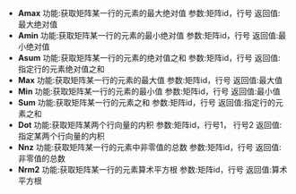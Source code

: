 * **Amax**
功能:获取矩阵某一行的元素的最大绝对值
参数:矩阵id，行号
返回值:最大绝对值
* **Amin**
功能:获取矩阵某一行的元素的最小绝对值
参数:矩阵id，行号
返回值:最小绝对值
* **Asum**
功能:获取矩阵某一行的元素的绝对值之和
参数:矩阵id，行号
返回值:指定行的元素绝对值之和
* **Max**
功能:获取矩阵某一行的元素的最大值
参数:矩阵id，行号
返回值:最大值
* **Min**
功能:获取矩阵某一行的元素的最小值
参数:矩阵id，行号
返回值:最小值
* **Sum**
功能:获取矩阵某一行的元素之和
参数:矩阵id，行号
返回值:指定行的元素之和
* **Dot**
功能:获取矩阵某两个行向量的内积
参数:矩阵id，行号1， 行号2
返回值:指定某两个行向量的内积
* **Nnz**
功能:获取矩阵某一行的元素中非零值的总数
参数:矩阵id，行号
返回值:非零值的总数
* **Nrm2**
功能:获取矩阵某一行的元素算术平方根
参数:矩阵id，行号
返回值:算术平方根